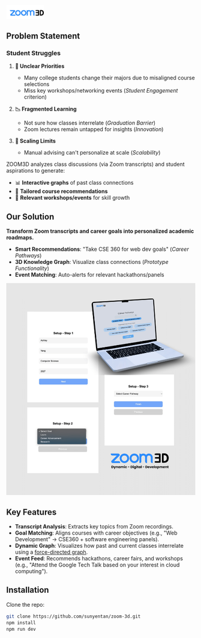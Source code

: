 <div align="start">
  <img src="media/zoomed-logo.jpg" alt="ZOOM3D Logo" width="100"/>
</div>

## Problem Statement
### Student Struggles
1. **🎯 Unclear Priorities**  
   - Many college students change their majors due to misaligned course selections
   - Miss key workshops/networking events (*Student Engagement* criterion)  

2. **📉 Fragmented Learning**  
   - Not sure how classes interrelate (*Graduation Barrier*)  
   - Zoom lectures remain untapped for insights (*Innovation*)  

3. **🤖 Scaling Limits**  
   - Manual advising can't personalize at scale (*Scalability*)


ZOOM3D analyzes class discussions (via Zoom transcripts) and student aspirations to generate:  
- 📊 **Interactive graphs** of past class connections  
- 🎯 **Tailored course recommendations**  
- 📅 **Relevant workshops/events** for skill growth  

## Our Solution  
**Transform Zoom transcripts and career goals into personalized academic roadmaps.**  
- **Smart Recommendations**: "Take CSE 360 for web dev goals" (*Career Pathways*)  
- **3D Knowledge Graph**: Visualize class connections (*Prototype Functionality*)  
- **Event Matching**: Auto-alerts for relevant hackathons/panels  
 
<div align="center">
  <img src="media/ZOOM3DCoverImg.png" alt="ZOOM3D Product Cover" width="600"/>
</div>

## Key Features
- **Transcript Analysis**: Extracts key topics from Zoom recordings.
- **Goal Matching**: Aligns courses with career objectives (e.g., "Web Development" → CSE360 + software engineering panels).
- **Dynamic Graph**: Visualizes how past and current classes interrelate using a [force-directed graph](https://github.com/vasturiano/force-graph?tab=readme-ov-file).
- **Event Feed**: Recommends hackathons, career fairs, and workshops (e.g., "Attend the Google Tech Talk based on your interest in cloud computing").

## Installation
Clone the repo:
   ```bash
   git clone https://github.com/sunyentan/zoom-3d.git
npm install
npm run dev
